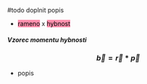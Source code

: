 #todo  doplnit popis
- <mark style="background: #FF5582A6;">rameno</mark> x <mark style="background: #FF5582A6;">hybnost</mark>
##### Vzorec momentu hybnosti
### $$\vec{b}=\vec{r}*\vec{p}$$
- popis
